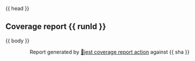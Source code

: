 {{ head }}

## Coverage report {{ runId }}

{{ body }}

<p align="right">Report generated by <a href="https://github.com/ArtiomTr/jest-coverage-report-action">🧪jest coverage report action</a> against {{ sha }}</p>
